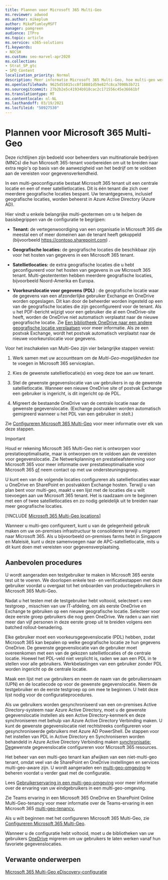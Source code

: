 ```yaml
---
title: Plannen voor Microsoft 365 Multi-Geo
ms.reviewer: adwood
ms.author: mikeplum
author: MikePlumleyMSFT
manager: pamgreen
audience: ITPro
ms.topic: article
ms.service: o365-solutions
f1.keywords:
- NOCSH
ms.custom: seo-marvel-apr2020
ms.collection:
- Strat_SP_gtc
- SPO_Content
localization_priority: Normal
description: Meer informatie Microsoft 365 Multi-Geo, hoe multi-geo werkt en welke geografische locaties beschikbaar zijn voor gegevensopslag.
ms.openlocfilehash: 9625d55015cc0f18801d59e82fc8ca7090b3b721
ms.sourcegitcommit: 27b2b2e5c41934b918cac2c171556c45e36661bf
ms.translationtype: MT
ms.contentlocale: nl-NL
ms.lasthandoff: 03/19/2021
ms.locfileid: "50927530"
---
```

# <a name="plan-for-microsoft-365-multi-geo"></a>Plannen voor Microsoft 365 Multi-Geo

Deze richtlijnen zijn bedoeld voor beheerders van multinationale bedrijven (MNCs) die hun Microsoft 365-tenant voorbereiden om uit te breiden naar extra regio's op basis van de aanwezigheid van het bedrijf om te voldoen aan de vereisten voor gegevensverkendheid.

In een multi-geoconfiguratie bestaat Microsoft 365 tenant uit een centrale locatie en een of meer satellietlocaties. Dit is één tenant die zich over meerdere geografische locaties bespant. Uw tenantgegevens, inclusief geografische locaties, worden beheerst in Azure Active Directory (Azure AD).

Hier vindt u enkele belangrijke multi-geotermen om u te helpen de basisbegrippen van de configuratie te begrijpen:

-   **Tenant:** de vertegenwoordiging van een organisatie in Microsoft 365 die meestal een of meer domeinen aan de tenant heeft gekoppeld (bijvoorbeeld https://contoso.sharepoint.com) . 

-   **Geografische locaties:** de geografische locaties die beschikbaar zijn voor het hosten van gegevens in een Microsoft 365 tenant.

-   **Satellietlocaties:** de extra geografische locaties die u hebt geconfigureerd voor het hosten van gegevens in uw Microsoft 365 tenant. Multi-geotententen hebben meerdere geografische locaties, bijvoorbeeld Noord-Amerika en Europa.

-   **Voorkeurslocatie voor gegevens (PDL)** : de geografische locatie waar de gegevens van een afzonderlijke gebruiker Exchange en OneDrive worden opgeslagen. Dit kan door de beheerder worden ingesteld op een van de geografische locaties die zijn geconfigureerd voor de tenant. Als u het PDF-bericht wijzigt voor een gebruiker die al een OneDrive-site heeft, worden de OneDrive niet automatisch verplaatst naar de nieuwe geografische locatie. Zie [Een bibliotheek OneDrive naar een andere geografische locatie verplaatsen](move-onedrive-between-geo-locations.md) voor meer informatie. Als ze een postvak Exchange, wordt het postvak automatisch verplaatst naar de nieuwe voorkeurslocatie voor gegevens.

Voor het inschakelen van Multi-Geo zijn vier belangrijke stappen vereist:

1.  Werk samen met uw accountteam om de _Multi-Geo-mogelijkheden toe_ te voegen in Microsoft 365 serviceplan.

2.  Kies de gewenste satellietlocatie(s) en voeg deze toe aan uw tenant.

3.  Stel de gewenste gegevenslocatie van uw gebruikers in op de gewenste satellietlocatie. Wanneer een nieuwe OneDrive site of postvak Exchange een gebruiker is ingericht, is dit ingericht op de PDL.

4.  Migreert de bestaande OneDrive van de centrale locatie naar de gewenste gegevenslocatie. (Exchange postvakken worden automatisch gemigreerd wanneer u het PDL van een gebruiker in stelt.)

Zie [Configureren Microsoft 365 Multi-Geo](multi-geo-tenant-configuration.md) voor meer informatie over elk van deze stappen.

> [!IMPORTANT]
> Houd er rekening Microsoft 365 Multi-Geo niet is ontworpen voor prestatieoptimalisatie, maar is ontworpen om te voldoen aan de vereisten voor gegevenslocatie. Zie Netwerkplanning en prestatieafstemming voor Microsoft 365 voor meer informatie over prestatieoptimalisatie voor Microsoft 365 [of](https://support.office.com/article/e5f1228c-da3c-4654-bf16-d163daee8848) neem contact op met uw ondersteuningsgroep.

U kunt een van de volgende locaties configureren als satellietlocaties waar u OneDrive en SharePoint en postvakken Exchange hosten. Terwijl u van plan bent voor multi-geo, maakt u een lijst met de locaties die u wilt toevoegen aan uw Microsoft 365 tenant. Het is raadzaam om te beginnen met een of twee satellietlocaties en zo nodig geleidelijk uit te breiden naar meer geografische locaties.

[!INCLUDE [Microsoft 365 Multi-Geo locations](../includes/microsoft-365-multi-geo-locations.md)]

Wanneer u multi-geo configureert, kunt u van de gelegenheid gebruik maken om uw on-premises infrastructuur te consolideren terwijl u migreert naar Microsoft 365. Als u bijvoorbeeld on-premises farms hebt in Singapore en Maleisië, kunt u deze samenvoegen naar de APC-satellietlocatie, mits u dit kunt doen met vereisten voor gegevensverplaatsing.

## <a name="best-practices"></a>Aanbevolen procedures

U wordt aangeraden een testgebruiker te maken in Microsoft 365 eerste test uit te voeren. We doorlopen enkele test- en verificatiestappen met deze gebruiker voordat u overgaat tot het onboarden van productiegebruikers in Microsoft 365 Multi-Geo.

Nadat u het testen met de testgebruiker hebt voltooid, selecteert u een testgroep , misschien van uw IT-afdeling, om als eerste OneDrive en Exchange te gebruiken op een nieuwe geografische locatie. Selecteer voor deze eerste groep gebruikers die nog geen OneDrive. We raden u aan niet meer dan vijf personen in deze eerste groep uit te breiden volgens een batched rollout-benadering.

Elke gebruiker moet  een voorkeursgegevenslocatie (PDL) hebben, zodat Microsoft 365 kan bepalen op welke geografische locatie ze hun gegevens OneDrive. De gewenste gegevenslocatie van de gebruiker moet overeenkomen met een van de gekozen satellietlocaties of de centrale locatie. Hoewel het PDL-veld niet verplicht is, raden we aan een PDL in te stellen voor alle gebruikers. Werkbelastingen van een gebruiker zonder PDL worden ingericht op de centrale locatie.

Maak een lijst met uw gebruikers en neem de naam van de gebruikersnaam (UPN) en de locatiecode op voor de gewenste gegevenslocatie. Neem de testgebruiker en de eerste testgroep op om mee te beginnen. U hebt deze lijst nodig voor de configuratieprocedures.

Als uw gebruikers worden gesynchroniseerd van een on-premises Active Directory-systeem naar Azure Active Directory, moet u de gewenste gegevenslocatie instellen als een Active Directory-kenmerk en deze synchroniseren met behulp van Azure Active Directory Verbinding maken. U kunt de gewenste gegevenslocatie niet rechtstreeks configureren voor gesynchroniseerde gebruikers met Azure AD PowerShell. De stappen voor het instellen van PDL in Active Directory en Synchroniseren worden behandeld in Azure Active Directory Verbinding maken [synchronisatie: De](/azure/active-directory/connect/active-directory-aadconnectsync-feature-preferreddatalocation)gewenste gegevenslocatie configureren voor Microsoft 365 resources.

Het beheer van een multi-geo tenant kan afwijken van een niet-multi-geo tenant, omdat veel van de SharePoint en OneDrive instellingen en services multi-geo-aware zijn. U wordt aangeraden een [multi-geo-omgeving](administering-a-multi-geo-environment.md) te beheren voordat u verder gaat met de configuratie.

Lees [Gebruikerservaring in een multi-geo-omgeving](multi-geo-user-experience.md) voor meer informatie over de ervaring van uw eindgebruikers in een multi-geo-omgeving.

Zie Teams ervaring in een Microsoft 365 OneDrive en SharePoint Online Multi-Geo-tenancy voor meer informatie over de Teams-ervaring in een Microsoft 365 [multi-geo-tenancy.](/microsoftteams/teams-experience-o365odb-spo-multi-geo)

Als u wilt beginnen met het configureren Microsoft 365 Multi-Geo, zie [Configureren Microsoft 365 Multi-Geo](multi-geo-tenant-configuration.md).

Wanneer u de configuratie hebt voltooid, moet u de bibliotheken van uw gebruikers [OneDrive](move-onedrive-between-geo-locations.md) migreren om uw gebruikers te laten werken vanaf hun favoriete gegevenslocaties.

## <a name="related-topics"></a>Verwante onderwerpen

[Microsoft 365 Multi-Geo eDiscovery-configuratie](./multi-geo-ediscovery-configuration.md)